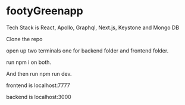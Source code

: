# footyGreenapp

Tech Stack is React, Apollo, Graphql, Next.js, Keystone and Mongo DB

Clone the repo

open up two terminals one for backend folder and frontend folder.

run npm i on both.

And then run npm run dev.

frontend is localhost:7777

backend is localhost:3000

